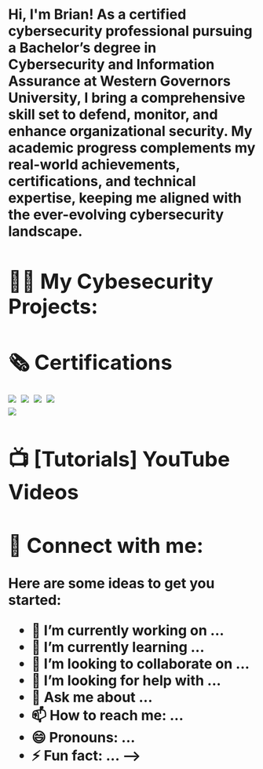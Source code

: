 <h1>
  
<div> Hi, I'm Brian! 
As a certified cybersecurity professional pursuing a Bachelor’s degree in Cybersecurity and Information Assurance at Western Governors University, I bring a comprehensive skill set to defend, monitor, and enhance organizational security. My academic progress complements my real-world achievements, certifications, and technical expertise, keeping me aligned with the ever-evolving cybersecurity landscape.<div></div>

<h2>👨‍💻  My Cybesecurity  Projects:</h2>

<h2> 🗞 Certifications 
  <div></div>
  <img src="https://img.shields.io/badge/Cisco%20Certified%20Cyber%20Ops%20Associate-blue?logo=cisco&logoColor=white" />
  
  <img src="https://img.shields.io/badge/CompTIA%20Security%2B-red?logo=comptia&logoColor=white" />
  <img src="https://img.shields.io/badge/CompTIA%20Network%2B-orange?logo=comptia&logoColor=white" />
  <img src="https://img.shields.io/badge/ISC2%20Certified%20in%20Cybersecurity-green?logo=ISC2&logoColor=white" />
<div></div>
<img src="https://img.shields.io/badge/ISC2%20SSCP-green?logo=ISC2&logoColor=white" />




<h2>📺 [Tutorials] YouTube Videos</h2>

<h2> 🤳 Connect with me:</h2>






Here are some ideas to get you started:

- 🔭 I’m currently working on ...
- 🌱 I’m currently learning ...
- 👯 I’m looking to collaborate on ...
- 🤔 I’m looking for help with ...
- 💬 Ask me about ...
- 📫 How to reach me: ...
- 😄 Pronouns: ...
- ⚡ Fun fact: ...
-->
